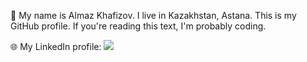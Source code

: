 👾 My name is Almaz Khafizov. 
I live in Kazakhstan, Astana. 
This is my GitHub profile. 
If you're reading this text, I'm probably coding.

🌐 My LinkedIn profile: <a href="https://www.linkedin.com/in/khafmann"><img src="https://img.shields.io/badge/LinkedIn-0077B5?style=for-the-badge&logo=linkedin&logoColor=white"></a>
